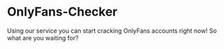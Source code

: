 # OnlyFans-Checker
Using our service you can start cracking OnlyFans accounts right now! So what are you waiting for?
